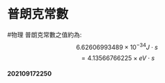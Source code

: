 # 普朗克常數
#物理
普朗克常數之值約為: 
$$6.62606993489 \times 10^{-34}J\cdot s$$
$$=4.13566766225 \times eV\cdot s$$

#### 202109172250